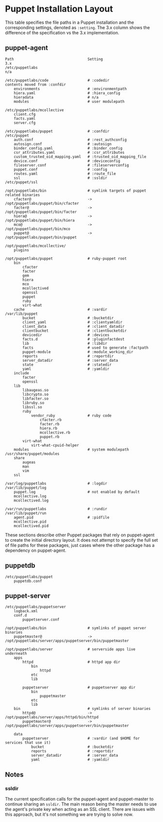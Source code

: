 Puppet Installation Layout
==========================

This table specifies the file paths in a Puppet installation and the corresponding settings, denoted as `:setting`. The 3.x column shows the difference of the specification vs the 3.x implementation.

puppet-agent
------------

    Path                                  Setting                        3.x
    /etc/puppetlabs                                                      n/a

    /etc/puppetlabs/code                  # :codedir                     contents moved from :confdir
        environments                      # :environmentpath
        hiera.yaml                        # :hiera_config
        hieradata                         # n/a
        modules                           # user modulepath

    /etc/puppetlabs/mcollective
        client.cfg
        facts.yaml
        server.cfg

    /etc/puppetlabs/puppet                # :confdir                     /etc/puppet
        auth.conf                         # :rest_authconfig
        autosign.conf                     # :autosign
        binder_config.yaml                # :binder_config
        csr_attributes.yaml               # :csr_attributes
        custom_trusted_oid_mapping.yaml   # :trusted_oid_mapping_file
        device.conf                       # :deviceconfig
        fileserver.conf                   # :fileserverconfig
        puppet.conf                       # :config
        routes.yaml                       # :route_file
        ssl                               # :ssldir                      /etc/puppet/ssl

    /opt/puppetlabs/bin                   # symlink targets of puppet related binaries
        cfacter@                          -> /opt/puppetlabs/puppet/bin/cfacter
        facter@                           -> /opt/puppetlabs/puppet/bin/facter
        hiera@                            -> /opt/puppetlabs/puppet/bin/hiera
        mco@                              -> /opt/puppetlabs/puppet/bin/mco
        puppet@                           -> /opt/puppetlabs/puppet/bin/puppet

    /opt/puppetlabs/mcollective/
        plugins

    /opt/puppetlabs/puppet                # ruby-puppet root
        bin
            cfacter
            facter
            gem
            hiera
            mco
            mcollectived
            openssl
            puppet
            ruby
            virt-what
        cache                             # :vardir                      /var/lib/puppet
            bucket                        # :bucketdir
            client_yaml                   # :clientyamldir
            client_data                   # :client_datadir
            clientbucket                  # :clientbucketdir
            devicedir                     # :devices
            facts.d                       # :pluginfactdest
            lib                           # :libdir
            facts                         # used to generate :factpath
            puppet-module                 # :module_working_dir
            reports                       # :reportdir
            server_datadir                # :server_data
            state                         # :statedir
            yaml                          # :yamldir
        include
            facter
            openssl
        lib
            libaugeas.so
            libcrypto.so
            libfacter.so
            libruby.so
            libssl.so
            ruby
                vendor_ruby               # ruby code
                    cfacter.rb
                    facter.rb
                    hiera.rb
                    mcollective.rb
                    puppet.rb
            virt-what
                virt-what-cpuid-helper
        modules                           # system modulepath            /usr/share/puppet/modules
        share
            augeas
            man
            vim
        ssl

    /var/log/puppetlabs                   # :logdir                      /var/lib/puppet/log
        puppet.log                        # not enabled by default
        mcollective.log
        mcollectived.log

    /var/run/puppetlabs                   # :rundir                      /var/lib/puppet/run
        agent.pid                         # :pidfile
        mcollective.pid
        mcollectived.pid

These sections describe other Puppet packages that rely on puppet-agent to create the initial directory layout. It does not attempt to specify the full set of file paths for these packages, just cases where the other package has a dependency on puppet-agent.

puppetdb
--------

    /etc/puppetlabs/puppet
        puppetdb.conf


puppet-server
-------------

    /etc/puppetlabs/puppetserver
        logback.xml
        conf.d
            puppetserver.conf

    /opt/puppetlabs/bin                   # symlinks of puppet server binaries
        puppetmaster@                     -> /opt/puppetlabs/server/apps/puppetserver/bin/puppetmaster

    /opt/puppetlabs/server                # serverside apps live underneath
        apps
            httpd                         # httpd app dir
                bin
                    httpd
                etc
                lib

            puppetserver                  # puppetserver app dir
                bin
                    puppetmaster
                etc
                lib
        bin                               # symlinks of server binaries
            httpd@                        -> /opt/puppetlabs/server/apps/httpd/bin/httpd
            puppetmaster@                 -> /opt/puppetlabs/server/apps/puppetserver/bin/puppetmaster

        data
            puppetserver                  # :vardir (and $HOME for services that use it)
                bucket                    # :bucketdir
                reports                   # :reportdir
                server_datadir            # :server_data
                yaml                      # :yamldir

Notes
-----

### ssldir <a id="note-ssldir"></a>
The current specification calls for the puppet-agent and puppet-master to continue sharing an `ssldir`. The main reason being the master needs to use the agent's private key when acting as an SSL client. There are issues with this approach, but it's not something
we are trying to solve now.
